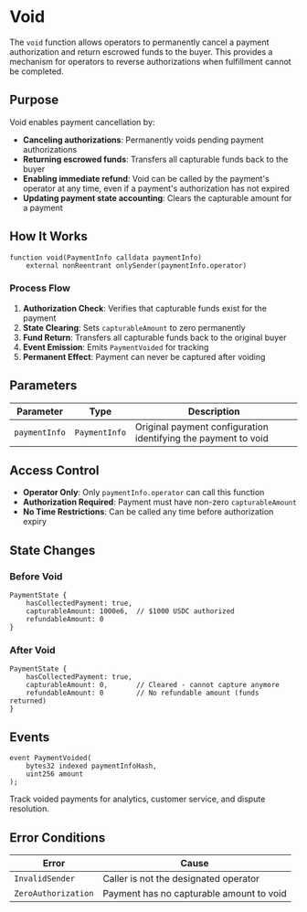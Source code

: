 # Void

The `void` function allows operators to permanently cancel a payment authorization and return escrowed funds to the buyer. This provides a mechanism for operators to reverse authorizations when fulfillment cannot be completed.

## Purpose

Void enables payment cancellation by:
- **Canceling authorizations**: Permanently voids pending payment authorizations
- **Returning escrowed funds**: Transfers all capturable funds back to the buyer
- **Enabling immediate refund**: Void can be called by the payment's operator at any time, even if a payment's authorization has not expired
- **Updating payment state accounting**: Clears the capturable amount for a payment

## How It Works

```solidity
function void(PaymentInfo calldata paymentInfo) 
    external nonReentrant onlySender(paymentInfo.operator)
```

### Process Flow
1. **Authorization Check**: Verifies that capturable funds exist for the payment
2. **State Clearing**: Sets `capturableAmount` to zero permanently
3. **Fund Return**: Transfers all capturable funds back to the original buyer
4. **Event Emission**: Emits `PaymentVoided` for tracking
5. **Permanent Effect**: Payment can never be captured after voiding


## Parameters

| Parameter | Type | Description |
|-----------|------|-------------|
| `paymentInfo` | `PaymentInfo` | Original payment configuration identifying the payment to void |

## Access Control

- **Operator Only**: Only `paymentInfo.operator` can call this function
- **Authorization Required**: Payment must have non-zero `capturableAmount`
- **No Time Restrictions**: Can be called any time before authorization expiry

## State Changes

### Before Void
```
PaymentState {
    hasCollectedPayment: true,
    capturableAmount: 1000e6,  // $1000 USDC authorized
    refundableAmount: 0
}
```

### After Void
```
PaymentState {
    hasCollectedPayment: true,
    capturableAmount: 0,       // Cleared - cannot capture anymore
    refundableAmount: 0        // No refundable amount (funds returned)
}
```

## Events

```solidity
event PaymentVoided(
    bytes32 indexed paymentInfoHash,
    uint256 amount
);
```

Track voided payments for analytics, customer service, and dispute resolution.

## Error Conditions

| Error | Cause |
|-------|--------|
| `InvalidSender` | Caller is not the designated operator |
| `ZeroAuthorization` | Payment has no capturable amount to void |
